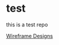 # test
this is a  test repo

[Wireframe Designs](https://whimsical.com/academic-affairs-LDTdxtu8ThSJR6bckh3WDk@3CRerdhrAqNhfHtAYLjcgcBX)
